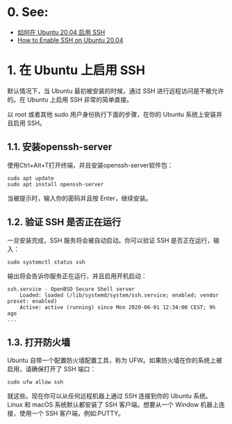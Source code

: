 # 0. See:
- [如何在 Ubuntu 20.04 启用 SSH](https://zhuanlan.zhihu.com/p/145763789)
- [How to Enable SSH on Ubuntu 20.04](https://linuxize.com/post/how-to-enable-ssh-on-ubuntu-20-04/)

# 1. 在 Ubuntu 上启用 SSH

默认情况下，当 Ubuntu 最初被安装的时候，通过 SSH 进行远程访问是不被允许的。在 Ubuntu 上启用 SSH 非常的简单直接。

以 root 或者其他 sudo 用户身份执行下面的步骤，在你的 Ubuntu 系统上安装并且启用 SSH。

## 1.1. 安装openssh-server
使用Ctrl+Alt+T打开终端，并且安装openssh-server软件包：

```
sudo apt update
sudo apt install openssh-server
```
当被提示时，输入你的密码并且按 Enter，继续安装。

## 1.2. 验证 SSH 是否正在运行
一旦安装完成，SSH 服务将会被自动启动。你可以验证 SSH 是否正在运行，输入：
```
sudo systemctl status ssh
```
输出将会告诉你服务正在运行，并且启用开机启动：
```
ssh.service - OpenBSD Secure Shell server
    Loaded: loaded (/lib/systemd/system/ssh.service; enabled; vendor preset: enabled)
    Active: active (running) since Mon 2020-06-01 12:34:00 CEST; 9h ago
...
```
## 1.3. 打开防火墙
Ubuntu 自带一个配置防火墙配置工具，称为 UFW。如果防火墙在你的系统上被启用，请确保打开了 SSH 端口：
```
sudo ufw allow ssh
```
就这些。现在你可以从任何远程机器上通过 SSH 连接到你的 Ubuntu 系统。Linux 和 macOS 系统默认都安装了 SSH 客户端。想要从一个 Window 机器上连接，使用一个 SSH 客户端，例如:PUTTY。
